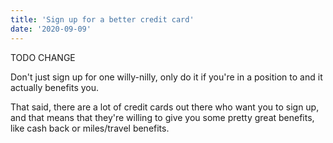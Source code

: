 ```yaml
---
title: 'Sign up for a better credit card'
date: '2020-09-09'
---
```


TODO CHANGE

Don't just sign up for one willy-nilly, only do it if you're in a position to and it actually benefits you.

That said, there are a lot of credit cards out there who want you to sign up, and that means that they're willing to give you some pretty great benefits, like cash back or miles/travel benefits.